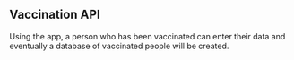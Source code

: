 ## Vaccination API
Using the app, a person who has been vaccinated can enter their data and eventually a database
of vaccinated people will be created.